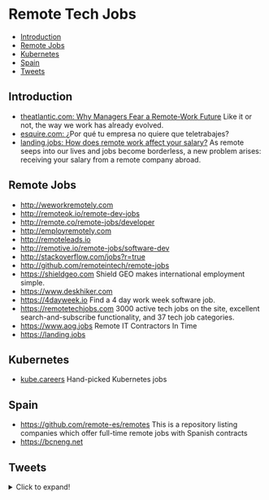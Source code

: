 # Remote Tech Jobs
- [Introduction](#introduction)
- [Remote Jobs](#remote-jobs)
- [Kubernetes](#kubernetes)
- [Spain](#spain)
- [Tweets](#tweets)
## Introduction
- [theatlantic.com: Why Managers Fear a Remote-Work Future](https://www.theatlantic.com/ideas/archive/2021/07/work-from-home-benefits/619597/) Like it or not, the way we work has already evolved.
- [esquire.com: ](https://www.esquire.com/es/trabajo/a37314227/teletrabajo-volver-oficina/) ¿Por qué tu empresa no quiere que teletrabajes?
- [landing.jobs: How does remote work affect your salary?](https://landing.jobs/blog/how-does-remote-work-affect-your-salary/) As remote seeps into our lives and jobs become borderless, a new problem arises: receiving your salary from a remote company abroad.

## Remote Jobs
- http://weworkremotely.com
- http://remoteok.io/remote-dev-jobs
- http://remote.co/remote-jobs/developer
- http://employremotely.com
- http://remoteleads.io
- http://remotive.io/remote-jobs/software-dev
- http://stackoverflow.com/jobs?r=true
- http://github.com/remoteintech/remote-jobs
- https://shieldgeo.com Shield GEO makes international employment simple. 
- https://www.deskhiker.com
- https://4dayweek.io Find a 4 day work week software job.
- https://remotetechjobs.com 3000 active tech jobs on the site, excellent search-and-subscribe functionality, and 37 tech job categories.
- https://www.aog.jobs Remote IT Contractors In Time
- https://landing.jobs

## Kubernetes 
- [kube.careers](https://kube.careers/) Hand-picked Kubernetes jobs
## Spain
- https://github.com/remote-es/remotes This is a repository listing companies which offer full-time remote jobs with Spanish contracts
- https://bcneng.net

## Tweets
<details>
  <summary>Click to expand!</summary>

<center>
<blockquote class="twitter-tweet"><p lang="en" dir="ltr">Every company that has told their employees they need to come back into the office is in for a rough surprise. <br><br>PSA: Your entire eng teams are hunting for new remote jobs and not telling you they’ll be leaving soon.</p>&mdash; Randall Kanna (@RandallKanna) <a href="https://twitter.com/RandallKanna/status/1406317668378955776?ref_src=twsrc%5Etfw">June 19, 2021</a></blockquote> <script async src="https://platform.twitter.com/widgets.js" charset="utf-8"></script>

<blockquote class="twitter-tweet"><p lang="en" dir="ltr">I heard there was a dress code <a href="https://t.co/sWdWKxhhLa">pic.twitter.com/sWdWKxhhLa</a></p>&mdash; Molly Struve 🦄 (@molly_struve) <a href="https://twitter.com/molly_struve/status/1440777471259860992?ref_src=twsrc%5Etfw">September 22, 2021</a></blockquote> <script async src="https://platform.twitter.com/widgets.js" charset="utf-8"></script>
</center>
</details>